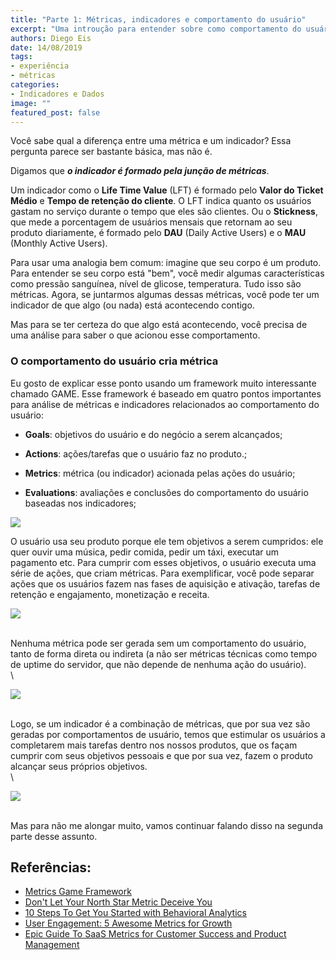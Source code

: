 ```yaml
---
title: "Parte 1: Métricas, indicadores e comportamento do usuário"
excerpt: "Uma introução para entender sobre como comportamento do usuário gera indicadores"
authors: Diego Eis
date: 14/08/2019
tags: 
- experiência
- métricas
categories:
- Indicadores e Dados
image: ""
featured_post: false
---
```


Você sabe qual a diferença entre uma métrica e um indicador? Essa
pergunta parece ser bastante básica, mas não é.

Digamos que ***o indicador é formado pela junção de métricas***.

Um indicador como o **Life Time Value** (LFT) é formado pelo **Valor do
Ticket Médio** e **Tempo de retenção do cliente**. O LFT indica quanto
os usuários gastam no serviço durante o tempo que eles são clientes. Ou
o **Stickness**, que mede a porcentagem de usuários mensais que retornam
ao seu produto diariamente, é formado pelo **DAU** (Daily Active Users)
e o **MAU** (Monthly Active Users).

Para usar uma analogia bem comum: imagine que seu corpo é um produto.
Para entender se seu corpo está "bem", você medir algumas
características como pressão sanguínea, nível de glicose, temperatura.
Tudo isso são métricas. Agora, se juntarmos algumas dessas métricas,
você pode ter um indicador de que algo (ou nada) está acontecendo
contigo.

Mas para se ter certeza do que algo está acontecendo, você precisa de
uma análise para saber o que acionou esse comportamento.

### O comportamento do usuário cria métrica

Eu gosto de explicar esse ponto usando um framework muito interessante
chamado GAME. Esse framework é baseado em quatro pontos importantes para
análise de métricas e indicadores relacionados ao comportamento do
usuário:

-   **Goals**: objetivos do usuário e do negócio a serem alcançados;

-   **Actions**: ações/tarefas que o usuário faz no produto.;

-   **Metrics**: métrica (ou indicador) acionada pelas ações do usuário;

-   **Evaluations**: avaliações e conclusões do comportamento do usuário
    baseadas nos indicadores;

[![](https://bucketeer-e05bbc84-baa3-437e-9518-adb32be77984.s3.amazonaws.com/public/images/5b31d4d0-963f-4282-9a98-c76d0dc7b009_960x540.jpeg)](https://cdn.substack.com/image/fetch/f_auto,q_auto:good,fl_progressive:steep/https%3A%2F%2Fbucketeer-e05bbc84-baa3-437e-9518-adb32be77984.s3.amazonaws.com%2Fpublic%2Fimages%2F5b31d4d0-963f-4282-9a98-c76d0dc7b009_960x540.jpeg)

O usuário usa seu produto porque ele tem objetivos a serem cumpridos:
ele quer ouvir uma música, pedir comida, pedir um táxi, executar um
pagamento etc. Para cumprir com esses objetivos, o usuário executa uma
série de ações, que criam métricas. Para exemplificar, você pode separar
ações que os usuários fazem nas fases de aquisição e ativação, tarefas
de retenção e engajamento, monetização e receita.

[![](https://bucketeer-e05bbc84-baa3-437e-9518-adb32be77984.s3.amazonaws.com/public/images/8aaf06d5-9203-428a-92f1-161faa063f4d_960x540.jpeg)](https://cdn.substack.com/image/fetch/f_auto,q_auto:good,fl_progressive:steep/https%3A%2F%2Fbucketeer-e05bbc84-baa3-437e-9518-adb32be77984.s3.amazonaws.com%2Fpublic%2Fimages%2F8aaf06d5-9203-428a-92f1-161faa063f4d_960x540.jpeg)

\
Nenhuma métrica pode ser gerada sem um comportamento do usuário, tanto
de forma direta ou indireta (a não ser métricas técnicas como tempo de
uptime do servidor, que não depende de nenhuma ação do usuário).\
\

[![](https://bucketeer-e05bbc84-baa3-437e-9518-adb32be77984.s3.amazonaws.com/public/images/160d20c5-e84f-488e-bee6-5a8c38260b0e_960x540.jpeg)](https://cdn.substack.com/image/fetch/f_auto,q_auto:good,fl_progressive:steep/https%3A%2F%2Fbucketeer-e05bbc84-baa3-437e-9518-adb32be77984.s3.amazonaws.com%2Fpublic%2Fimages%2F160d20c5-e84f-488e-bee6-5a8c38260b0e_960x540.jpeg)

\
Logo, se um indicador é a combinação de métricas, que por sua vez são
geradas por comportamentos de usuário, temos que estimular os usuários a
completarem mais tarefas dentro nos nossos produtos, que os façam
cumprir com seus objetivos pessoais e que por sua vez, fazem o produto
alcançar seus próprios objetivos.\
\

[![](https://bucketeer-e05bbc84-baa3-437e-9518-adb32be77984.s3.amazonaws.com/public/images/2268f009-18cc-4f5d-a585-5c512aa7fa8f_960x540.jpeg)](https://cdn.substack.com/image/fetch/f_auto,q_auto:good,fl_progressive:steep/https%3A%2F%2Fbucketeer-e05bbc84-baa3-437e-9518-adb32be77984.s3.amazonaws.com%2Fpublic%2Fimages%2F2268f009-18cc-4f5d-a585-5c512aa7fa8f_960x540.jpeg)

\
Mas para não me alongar muito, vamos continuar falando disso na segunda
parte desse assunto.

Referências:
------------

-   [Metrics Game Framework](https://hackernoon.com/metrics-game-framework-5e3dce1be8ac)
-   [Don\'t Let Your North Star Metric Deceive You](https://www.reforge.com/blog/north-star-metric-growth)
-   [10 Steps To Get You Started with Behavioral Analytics](https://amplitude.com/blog/2016/06/14/10-steps-behavioral-analytics)
-   [User Engagement: 5 Awesome Metrics for Growth](https://blog.popcornmetrics.com/5-user-engagement-metrics-for-growth/)
-   [Epic Guide To SaaS Metrics for Customer Success and Product Management](https://blog.userlane.com/epic-guide-to-saas-metrics-for-customer-success-and-product-management/)
